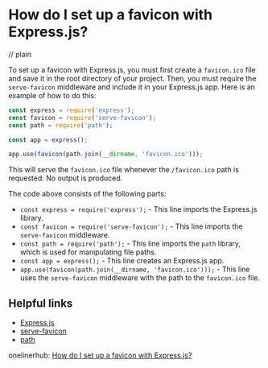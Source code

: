 # How do I set up a favicon with Express.js?
// plain

To set up a favicon with Express.js, you must first create a `favicon.ico` file and save it in the root directory of your project. Then, you must require the `serve-favicon` middleware and include it in your Express.js app. Here is an example of how to do this:

```javascript
const express = require('express');
const favicon = require('serve-favicon');
const path = require('path');

const app = express();

app.use(favicon(path.join(__dirname, 'favicon.ico')));
```

This will serve the `favicon.ico` file whenever the `/favicon.ico` path is requested. No output is produced.

The code above consists of the following parts:

- `const express = require('express');` - This line imports the Express.js library.
- `const favicon = require('serve-favicon');` - This line imports the `serve-favicon` middleware.
- `const path = require('path');` - This line imports the `path` library, which is used for manipulating file paths.
- `const app = express();` - This line creates an Express.js app.
- `app.use(favicon(path.join(__dirname, 'favicon.ico')));` - This line uses the `serve-favicon` middleware with the path to the `favicon.ico` file.

## Helpful links

- [Express.js](https://expressjs.com/)
- [serve-favicon](https://www.npmjs.com/package/serve-favicon)
- [path](https://nodejs.org/api/path.html)

onelinerhub: [How do I set up a favicon with Express.js?](https://onelinerhub.com/expressjs/how-do-i-set-up-a-favicon-with-express-js)